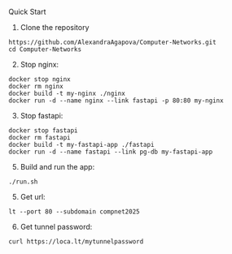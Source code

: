 Quick Start

1. Clone the repository

```
https://github.com/AlexandraAgapova/Computer-Networks.git
cd Computer-Networks
```
2. Stop nginx:
```
docker stop nginx
docker rm nginx
docker build -t my-nginx ./nginx
docker run -d --name nginx --link fastapi -p 80:80 my-nginx
```
3. Stop fastapi:
```
docker stop fastapi
docker rm fastapi
docker build -t my-fastapi-app ./fastapi
docker run -d --name fastapi --link pg-db my-fastapi-app
```
5. Build and run the app:
```
./run.sh
```

5. Get url:
```
lt --port 80 --subdomain compnet2025
```
6. Get tunnel password:
```
curl https://loca.lt/mytunnelpassword
```
